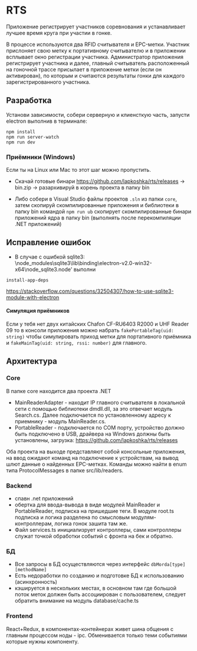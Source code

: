 # RTS

Приложение регистрирует участников соревнования и устанавливает лучшее время круга 
при участии в гонке.

В процессе используются два RFID считывателя и EPC-метки. Участник прислоняет
свою метку к портативному считывателю и в приложении всплывает окно регистрации участника.
Администратор приложения регистрирует участника и далее, главный считыватель 
расположенный на гоночной трассе присылает в приложение метки (если он активирован),
по которым и считаются результаты гонки для каждого зарегистрированного участника.

## Разработка

Установи зависимости, собери серверную и клиенсткую часть, запусти electron выполнив в терминале:
```
npm install
npm run server-watch
npm run dev
```

### Приёмники (Windows)

Если ты на Linux или Mac то этот шаг можно пропустить.

- Скачай готовые бинари https://github.com/lapkoshka/rts/releases -> bin.zip -> разархивируй 
в корень проекта в папку bin

- Либо собери в Visual Studio файлы проектов `.sln` из папки `core`, затем скопируй скомпилированные приложения
и библиотеки в папку bin командой  `npm run ub` скопирует скомпилированные бинари приложений ядра в папку bin
(выполнять после перекомпиляции .NET приложений)

## Исправление ошибок
- В случае с ошибкой sqlite3: \node_modules\sqlite3\lib\binding\electron-v2.0-win32-x64\node_sqlite3.node' выполни 

`install-app-deps`

https://stackoverflow.com/questions/32504307/how-to-use-sqlite3-module-with-electron

#### Симуляция приёмников
Если у тебя нет двух китайских Chafon CF-RU6403 R2000 и UHF Reader 09 то в консоли приложения
можно набрать `fakePortableTag(uid: string)` чтобы симулировать приход метки для портативного приёмника и 
`fakeMainTag(uid: string, rssi: number)` для главного.


## Архитектура

### Core
В папке core находится два проекта .NET
- MainReaderAdapter - находит IP главного считывателя в локальной сети с помощью библиотеки dmdll.dll,
за это отвечает модуль Search.cs. Далее подключается по установленному адресу к приемнику - модуль
MainReader.cs.
- PortableReader - подключается по COM порту, устройство должно быть подключено в USB, драйвера
на Windows должны быть установлены, загрузка: https://github.com/lapkoshka/rts/releases

Оба проекта на выходе представляют собой консольные приложения, на ввод ожидают команд на подключение к устройствам,
на вывод шлют данные о найденных EPC-метках. Команды можно найти в enum типа ProtocolMessages в папке src/lib/readers.

### Backend
- спавн .net приложений
- обертка для ввода-вывода в виде модулей MainReader и PortableReader, подписка на пришедшие теги.
 В модуле root.ts подписка и логика разделена по смысловым модулям-контроллерам, логика гонок зашита там же.
- Файл services.ts инициализрует контроллеры, сами контроллеры служат точкой обработки событий с фронта на бек и обратно.

### БД
- Все запросы в БД осуществляются через интерфейс `dbMorda[type][methodName]`
- Есть недоработки по созданию и подготовке БД к использованию (асинхронность)
- кэшируется в нескольких местах, в основном там где большой поток меток должен быть ассоциирован с пользователем,
следует обратить внимание на модуль database/cache.ts

### Frontend
React+Redux, в компонентах-контейнерах живет шина общения с главным процессом ноды - ipc. 
Обменивается только теми событиями которые нужны компоненту.
